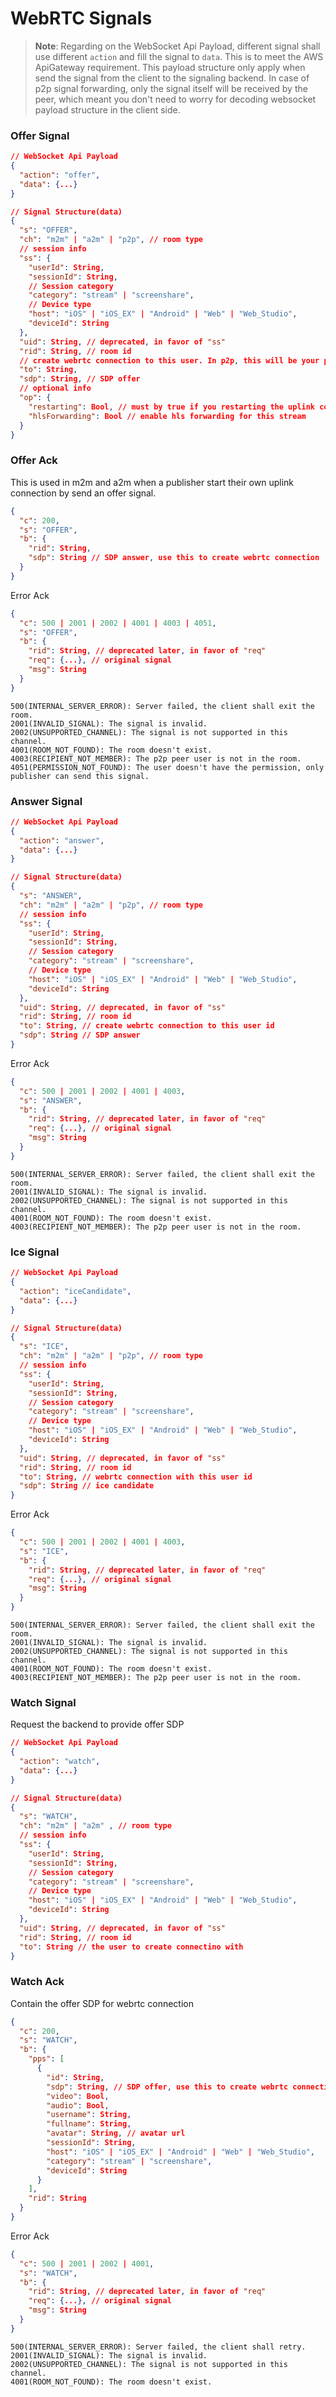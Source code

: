 # WebRTC Signals

> **Note**: Regarding on the WebSocket Api Payload, different signal shall use different `action` and fill the signal to `data`. This is to meet the AWS ApiGateway requirement. This payload structure only apply when send the signal from the client to the signaling backend. In case of p2p signal forwarding, only the signal itself will be received by the peer, which meant you don't need to worry for decoding websocket payload structure in the client side.

### Offer Signal

```json
// WebSocket Api Payload
{
  "action": "offer",
  "data": {...}
}
```


```json
// Signal Structure(data)
{
  "s": "OFFER",
  "ch": "m2m" | "a2m" | "p2p", // room type
  // session info
  "ss": {
    "userId": String,
    "sessionId": String,
    // Session category
    "category": "stream" | "screenshare",
    // Device type
    "host": "iOS" | "iOS_EX" | "Android" | "Web" | "Web_Studio",
    "deviceId": String
  },
  "uid": String, // deprecated, in favor of "ss"
  "rid": String, // room id
  // create webrtc connection to this user. In p2p, this will be your peer user id. In m2m, this is self userId if you start your uplink connection as a publisher
  "to": String, 
  "sdp": String, // SDP offer
  // optional info
  "op": {
    "restarting": Bool, // must by true if you restarting the uplink connection
    "hlsForwarding": Bool // enable hls forwarding for this stream
  }
}
```

### Offer Ack

This is used in m2m and a2m when a publisher start their own uplink connection by send an offer signal.


```json
{
  "c": 200,
  "s": "OFFER",
  "b": {
    "rid": String,
    "sdp": String // SDP answer, use this to create webrtc connection
  }
}
```

Error Ack

```json
{
  "c": 500 | 2001 | 2002 | 4001 | 4003 | 4051,
  "s": "OFFER",
  "b": {
    "rid": String, // deprecated later, in favor of "req"
    "req": {...}, // original signal
    "msg": String
  }
}
```

```
500(INTERNAL_SERVER_ERROR): Server failed, the client shall exit the room. 
2001(INVALID_SIGNAL): The signal is invalid.
2002(UNSUPPORTED_CHANNEL): The signal is not supported in this channel.
4001(ROOM_NOT_FOUND): The room doesn't exist.
4003(RECIPIENT_NOT_MEMBER): The p2p peer user is not in the room.
4051(PERMISSION_NOT_FOUND): The user doesn't have the permission, only publisher can send this signal.
```

### Answer Signal

```json
// WebSocket Api Payload
{
  "action": "answer",
  "data": {...}
}
```

```json
// Signal Structure(data)
{
  "s": "ANSWER",
  "ch": "m2m" | "a2m" | "p2p", // room type
  // session info
  "ss": {
    "userId": String,
    "sessionId": String,
    // Session category
    "category": "stream" | "screenshare",
    // Device type
    "host": "iOS" | "iOS_EX" | "Android" | "Web" | "Web_Studio",
    "deviceId": String
  },
  "uid": String, // deprecated, in favor of "ss"
  "rid": String, // room id
  "to": String, // create webrtc connection to this user id
  "sdp": String // SDP answer
}
```

Error Ack

```json
{
  "c": 500 | 2001 | 2002 | 4001 | 4003,
  "s": "ANSWER",
  "b": {
    "rid": String, // deprecated later, in favor of "req"
    "req": {...}, // original signal
    "msg": String
  }
}
```

```
500(INTERNAL_SERVER_ERROR): Server failed, the client shall exit the room. 
2001(INVALID_SIGNAL): The signal is invalid.
2002(UNSUPPORTED_CHANNEL): The signal is not supported in this channel.
4001(ROOM_NOT_FOUND): The room doesn't exist.
4003(RECIPIENT_NOT_MEMBER): The p2p peer user is not in the room.
```

### Ice Signal

```json
// WebSocket Api Payload
{
  "action": "iceCandidate",
  "data": {...}
}
```

```json
// Signal Structure(data)
{
  "s": "ICE",
  "ch": "m2m" | "a2m" | "p2p", // room type
  // session info
  "ss": {
    "userId": String,
    "sessionId": String,
    // Session category
    "category": "stream" | "screenshare",
    // Device type
    "host": "iOS" | "iOS_EX" | "Android" | "Web" | "Web_Studio",
    "deviceId": String
  },
  "uid": String, // deprecated, in favor of "ss"
  "rid": String, // room id
  "to": String, // webrtc connection with this user id
  "sdp": String // ice candidate
}
```

Error Ack

```json
{
  "c": 500 | 2001 | 2002 | 4001 | 4003,
  "s": "ICE",
  "b": {
    "rid": String, // deprecated later, in favor of "req"
    "req": {...}, // original signal
    "msg": String
  }
}
```

```
500(INTERNAL_SERVER_ERROR): Server failed, the client shall exit the room. 
2001(INVALID_SIGNAL): The signal is invalid.
2002(UNSUPPORTED_CHANNEL): The signal is not supported in this channel.
4001(ROOM_NOT_FOUND): The room doesn't exist.
4003(RECIPIENT_NOT_MEMBER): The p2p peer user is not in the room.
```

### Watch Signal

Request the backend to provide offer SDP

```json
// WebSocket Api Payload
{
  "action": "watch",
  "data": {...}
}
```

```json
// Signal Structure(data)
{
  "s": "WATCH",
  "ch": "m2m" | "a2m" , // room type
  // session info
  "ss": {
    "userId": String,
    "sessionId": String,
    // Session category
    "category": "stream" | "screenshare",
    // Device type
    "host": "iOS" | "iOS_EX" | "Android" | "Web" | "Web_Studio",
    "deviceId": String
  },
  "uid": String, // deprecated, in favor of "ss"
  "rid": String, // room id
  "to": String // the user to create connectino with
}
```

### Watch Ack

Contain the offer SDP for webrtc connection

```json
{
  "c": 200,
  "s": "WATCH",
  "b": {
    "pps": [
      {
        "id": String,
        "sdp": String, // SDP offer, use this to create webrtc connection
        "video": Bool,
        "audio": Bool,
        "username": String,
        "fullname": String,
        "avatar": String, // avatar url
        "sessionId": String,
        "host": "iOS" | "iOS_EX" | "Android" | "Web" | "Web_Studio",
        "category": "stream" | "screenshare",
        "deviceId": String
      }
    ],
    "rid": String
  }
}
```

Error Ack

```json
{
  "c": 500 | 2001 | 2002 | 4001,
  "s": "WATCH",
  "b": {
    "rid": String, // deprecated later, in favor of "req"
    "req": {...}, // original signal
    "msg": String
  }
}
```

```
500(INTERNAL_SERVER_ERROR): Server failed, the client shall retry. 
2001(INVALID_SIGNAL): The signal is invalid.
2002(UNSUPPORTED_CHANNEL): The signal is not supported in this channel.
4001(ROOM_NOT_FOUND): The room doesn't exist.
```